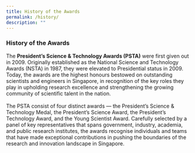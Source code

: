 ```yaml
---
title: History of the Awards
permalink: /history/
description: ""
---
```

### **History of the Awards**
The <b>President’s Science & Technology Awards (PSTA)</b> were first given out in 2009. Originally established as the National Science and Technology Awards (NSTA) in 1987, they were elevated to Presidential status in 2009. Today, the awards are the highest honours bestowed on outstanding scientists and engineers in Singapore, in recognition of the key roles they play in upholding research excellence and strengthening the growing community of scientific talent in the nation.<br><br>
The PSTA consist of four distinct awards — the President’s Science & Technology Medal, the President’s Science Award, the President’s Technology Award, and the Young Scientist Award. Carefully selected by a panel of key representatives that spans government, industry, academia, and public research institutes, the awards recognise individuals and teams that have made exceptional contributions in pushing the boundaries of the research and innovation landscape in Singapore.
